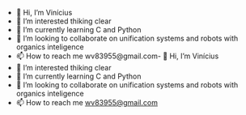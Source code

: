 - 👋 Hi, I’m Vinícius
- 👀 I’m interested thiking clear
- 🌱 I’m currently learning C and Python
- 💞️ I’m looking to collaborate on unification systems and robots with organics inteligence
- 📫 How to reach me wv83955@gmail.com- 👋 Hi, I’m Vinícius
- 👀 I’m interested thiking clear
- 🌱 I’m currently learning C and Python
- 💞️ I’m looking to collaborate on unification systems and robots with organics inteligence
- 📫 How to reach me wv83955@gmail.com

<!---
wv83955/wv83955 is a ✨ special ✨ repository because its `README.md` (this file) appears on your GitHub profile.
You can click the Preview link to take a look at your changes.
--->
